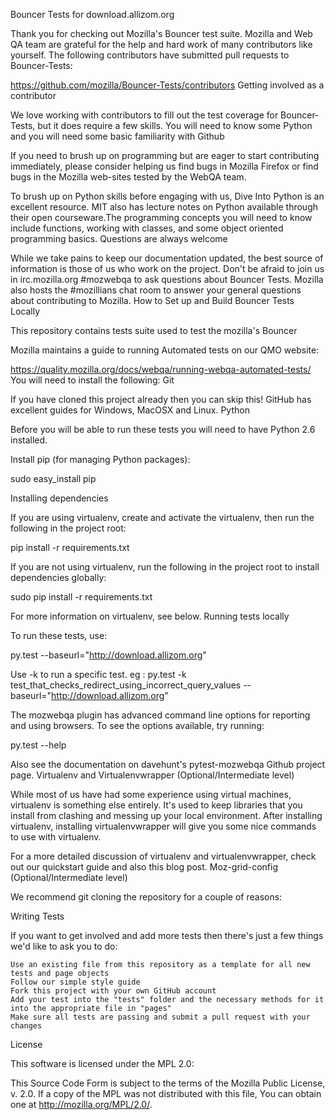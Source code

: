 Bouncer Tests for download.allizom.org

Thank you for checking out Mozilla's Bouncer test suite. Mozilla and Web QA team are grateful for the help and hard work of many contributors like yourself. The following contributors have submitted pull requests to Bouncer-Tests:

https://github.com/mozilla/Bouncer-Tests/contributors
Getting involved as a contributor

We love working with contributors to fill out the test coverage for Bouncer-Tests, but it does require a few skills. You will need to know some Python and you will need some basic familiarity with Github

If you need to brush up on programming but are eager to start contributing immediately, please consider helping us find bugs in Mozilla Firefox or find bugs in the Mozilla web-sites tested by the WebQA team.

To brush up on Python skills before engaging with us, Dive Into Python is an excellent resource. MIT also has lecture notes on Python available through their open courseware.The programming concepts you will need to know include functions, working with classes, and some object oriented programming basics.
Questions are always welcome

While we take pains to keep our documentation updated, the best source of information is those of us who work on the project. Don't be afraid to join us in irc.mozilla.org #mozwebqa to ask questions about Bouncer Tests. Mozilla also hosts the #mozillians chat room to answer your general questions about contributing to Mozilla.
How to Set up and Build Bouncer Tests Locally

This repository contains tests suite used to test the mozilla's Bouncer

Mozilla maintains a guide to running Automated tests on our QMO website:

https://quality.mozilla.org/docs/webqa/running-webqa-automated-tests/
You will need to install the following:
Git

If you have cloned this project already then you can skip this! GitHub has excellent guides for Windows, MacOSX and Linux.
Python

Before you will be able to run these tests you will need to have Python 2.6 installed.

Install pip (for managing Python packages):

sudo easy_install pip

Installing dependencies

If you are using virtualenv, create and activate the virtualenv, then run the following in the project root:

pip install -r requirements.txt

If you are not using virtualenv, run the following in the project root to install dependencies globally:

sudo pip install -r requirements.txt

For more information on virtualenv, see below.
Running tests locally

To run these tests, use:

py.test --baseurl="http://download.allizom.org"

Use -k to run a specific test. eg : py.test -k test_that_checks_redirect_using_incorrect_query_values --baseurl="http://download.allizom.org"

The mozwebqa plugin has advanced command line options for reporting and using browsers. To see the options available, try running:

py.test --help

Also see the documentation on davehunt's pytest-mozwebqa Github project page.
Virtualenv and Virtualenvwrapper (Optional/Intermediate level)

While most of us have had some experience using virtual machines, virtualenv is something else entirely. It's used to keep libraries that you install from clashing and messing up your local environment. After installing virtualenv, installing virtualenvwrapper will give you some nice commands to use with virtualenv.

For a more detailed discussion of virtualenv and virtualenvwrapper, check out our quickstart guide and also this blog post.
Moz-grid-config (Optional/Intermediate level)

We recommend git cloning the repository for a couple of reasons:

Writing Tests

If you want to get involved and add more tests then there's just a few things we'd like to ask you to do:

    Use an existing file from this repository as a template for all new tests and page objects
    Follow our simple style guide
    Fork this project with your own GitHub account
    Add your test into the "tests" folder and the necessary methods for it into the appropriate file in "pages"
    Make sure all tests are passing and submit a pull request with your changes

License

This software is licensed under the MPL 2.0:

This Source Code Form is subject to the terms of the Mozilla Public
License, v. 2.0. If a copy of the MPL was not distributed with this
file, You can obtain one at http://mozilla.org/MPL/2.0/.


